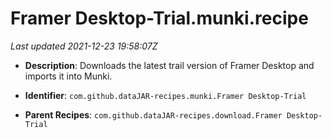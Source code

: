 # Framer Desktop-Trial.munki.recipe

_Last updated 2021-12-23 19:58:07Z_

- **Description**: Downloads the latest trail version of Framer Desktop and imports it into Munki.

- **Identifier**: `com.github.dataJAR-recipes.munki.Framer Desktop-Trial`

- **Parent Recipes**: `com.github.dataJAR-recipes.download.Framer Desktop-Trial`